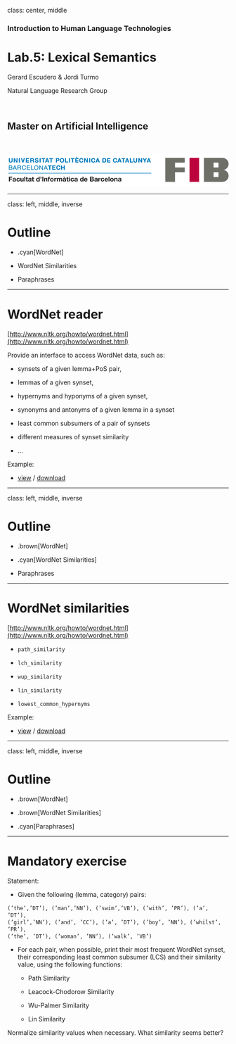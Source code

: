 class: center, middle

### Introduction to Human Language Technologies

# Lab.5: Lexical Semantics

Gerard Escudero & Jordi Turmo

Natural Language Research Group

<br>

## Master on Artificial Intelligence

<br>

![:scale 75%](fib.png)

---
class: left, middle, inverse

# Outline

* .cyan[WordNet]

* WordNet Similarities

* Paraphrases

---

# WordNet reader

[http://www.nltk.org/howto/wordnet.html](http://www.nltk.org/howto/wordnet.html)

Provide an interface to access WordNet data, such as:

* synsets of a given lemma+PoS pair,

* lemmas of a given synset,

* hypernyms and hyponyms of a given synset,

* synonyms and antonyms of a given lemma in a synset

* least common subsumers of a pair of synsets

* different measures of synset similarity

* ...

Example:

* [view](codes/wordnet.html) / [download](codes/wordnet.ipynb)

---
class: left, middle, inverse

# Outline

* .brown[WordNet]

* .cyan[WordNet Similarities]

* Paraphrases

---

# WordNet similarities

[http://www.nltk.org/howto/wordnet.html](http://www.nltk.org/howto/wordnet.html)

* `path_similarity`

* `lch_similarity`

* `wup_similarity`

* `lin_similarity`

* `lowest_common_hypernyms`

Example:

* [view](codes/similarities.html) / [download](codes/similarities.ipynb)

---
class: left, middle, inverse

# Outline

* .brown[WordNet]

* .brown[WordNet Similarities]

* .cyan[Paraphrases]

---

# Mandatory exercise

Statement:

* Given the following (lemma, category) pairs:

```
(’the’,’DT’), (’man’,’NN’), (’swim’,’VB’), (’with’, ’PR’), (’a’, ’DT’),
(’girl’,’NN’), (’and’, ’CC’), (’a’, ’DT’), (’boy’, ’NN’), (’whilst’, ’PR’),
(’the’, ’DT’), (’woman’, ’NN’), (’walk’, ’VB’)
```
* For each pair, when possible, print their most frequent WordNet synset,
their corresponding least common subsumer (LCS) and their similarity
value, using the following functions:

  - Path Similarity

  - Leacock-Chodorow Similarity

  - Wu-Palmer Similarity

  - Lin Similarity

Normalize similarity values when necessary. What similarity seems better?
